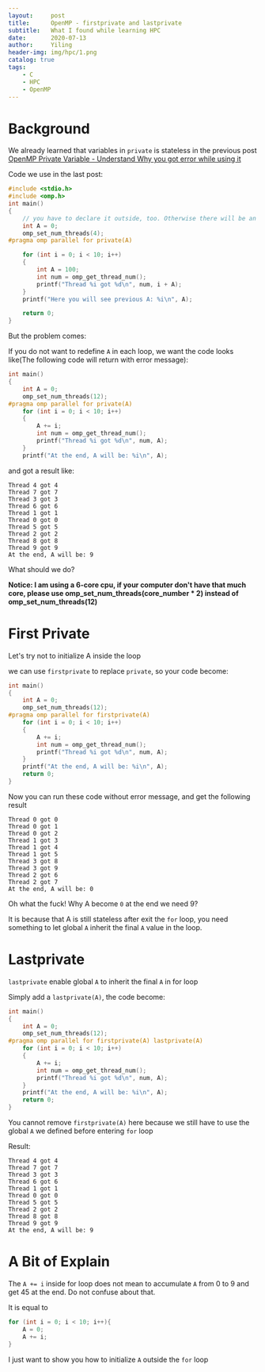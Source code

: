 ```yaml
---
layout:     post
title:      OpenMP - firstprivate and lastprivate
subtitle:   What I found while learning HPC
date:       2020-07-13
author:     Yiling
header-img: img/hpc/1.png
catalog: true
tags:
    - C
    - HPC
    - OpenMP
---
```

# Background
We already learned that variables in `private` is stateless in the previous post [OpenMP Private Variable - Understand Why you got error while using it](https://610yilingliu.github.io/2020/07/11/Openmp-private/)

Code we use in the last post:
```c
#include <stdio.h>
#include <omp.h>
int main()
{
	// you have to declare it outside, too. Otherwise there will be an error with #pragma omp parallel for private(A)
	int A = 0;
	omp_set_num_threads(4);
#pragma omp parallel for private(A)

	for (int i = 0; i < 10; i++)
	{
		int A = 100;
		int num = omp_get_thread_num();
		printf("Thread %i got %d\n", num, i + A);
	}
	printf("Here you will see previous A: %i\n", A);

	return 0;
}
```

But the problem comes:

If you do not want to redefine `A` in each loop, we want the code looks like(The following code will return with error message):
```c
int main()
{
	int A = 0;
	omp_set_num_threads(12);
#pragma omp parallel for private(A)
	for (int i = 0; i < 10; i++)
	{
		A += i;
		int num = omp_get_thread_num();
		printf("Thread %i got %d\n", num, A);
	}
	printf("At the end, A will be: %i\n", A);


```

and got a result like:
```
Thread 4 got 4
Thread 7 got 7
Thread 3 got 3
Thread 6 got 6
Thread 1 got 1
Thread 0 got 0
Thread 5 got 5
Thread 2 got 2
Thread 8 got 8
Thread 9 got 9
At the end, A will be: 9
```

What should we do?

**Notice: I am using a 6-core cpu, if your computer don't have that much core, please use omp_set_num_threads(core_number * 2) instead of omp_set_num_threads(12)**

# First Private

Let's try not to initialize A inside the loop

we can use `firstprivate` to replace `private`, so your code become:

```c
int main()
{
	int A = 0;
	omp_set_num_threads(12);
#pragma omp parallel for firstprivate(A)
	for (int i = 0; i < 10; i++)
	{
		A += i;
		int num = omp_get_thread_num();
		printf("Thread %i got %d\n", num, A);
	}
	printf("At the end, A will be: %i\n", A);
	return 0;
}
```

Now you can run these code without error message, and get the following result
```
Thread 0 got 0
Thread 0 got 1
Thread 0 got 2
Thread 1 got 3
Thread 1 got 4
Thread 1 got 5
Thread 3 got 8
Thread 3 got 9
Thread 2 got 6
Thread 2 got 7
At the end, A will be: 0
```
Oh what the fuck! Why A become `0` at the end we need 9?

It is because that A is still stateless after exit the `for` loop, you need something to let global `A` inherit the final `A` value in the loop.

# Lastprivate

`lastprivate` enable global `A` to inherit the final `A` in for loop

Simply add a `lastprivate(A)`, the code become:
```c
int main()
{
	int A = 0;
	omp_set_num_threads(12);
#pragma omp parallel for firstprivate(A) lastprivate(A)
	for (int i = 0; i < 10; i++)
	{
		A += i;
		int num = omp_get_thread_num();
		printf("Thread %i got %d\n", num, A);
	}
	printf("At the end, A will be: %i\n", A);
	return 0;
}

```

You cannot remove `firstprivate(A)` here because we still have to use the global `A` we defined before entering `for` loop

Result:

```
Thread 4 got 4
Thread 7 got 7
Thread 3 got 3
Thread 6 got 6
Thread 1 got 1
Thread 0 got 0
Thread 5 got 5
Thread 2 got 2
Thread 8 got 8
Thread 9 got 9
At the end, A will be: 9
```

# A Bit of Explain

The `A += i` inside for loop does not mean to accumulate `A` from 0 to 9 and get 45 at the end. Do not confuse about that.

It is equal to 
```c
for (int i = 0; i < 10; i++){
    A = 0;
    A += i;
}
```
I just want to show you how to initialize `A` outside the `for` loop